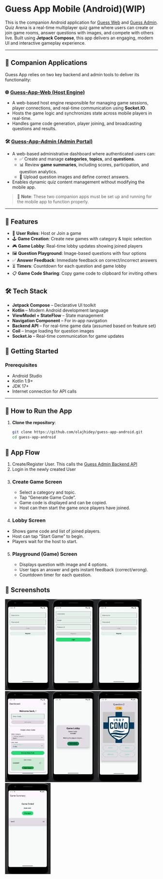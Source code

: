 # Guess App Mobile (Android)(WIP)

This is the companion Android application for [Guess Web]() and [Guess Admin]().
Quiz Arena is a real-time multiplayer quiz game where users can create or join game rooms, answer questions with images, and compete with others live. Built using **Jetpack Compose**, this app delivers an engaging, modern UI and interactive gameplay experience.

---
## 🔗 Companion Applications

Guess App relies on two key backend and admin tools to deliver its functionality:

### 🌐 [Guess-App-Web (Host Engine)]()
- A web-based host engine responsible for managing game sessions, player connections, and real-time communication using **Socket.IO**.
- Hosts the game logic and synchronizes state across mobile players in real-time.
- Handles game code generation, player joining, and broadcasting questions and results.

### 🛠️ [Guess-App-Admin (Admin Portal)](https://github.com/olajhidey/guess-admin)
- A web-based administrative dashboard where authenticated users can:
   - ✅ Create and manage **categories**, **topics**, and **questions**.
   - 📊 Review **game summaries**, including scores, participation, and question analytics.
   - 🧠 Upload question images and define correct answers.
- Enables dynamic quiz content management without modifying the mobile app.

> 🚨 **Note**: These two companion apps must be set up and running for the mobile app to function properly.

---

## 🧩 Features

- 👤 **User Roles**: Host or Join a game
- 🕹️ **Game Creation**: Create new games with category & topic selection
- 🎮 **Game Lobby**: Real-time lobby updates showing joined players
- 🖼️ **Question Playground**: Image-based questions with four options
- ✅ **Answer Feedback**: Immediate feedback on correct/incorrect answers
- ⏳ **Timers**: Countdown for each question and game lobby
- 📋 **Game Code Sharing**: Copy game code to clipboard for inviting others

## 🛠️ Tech Stack

- **Jetpack Compose** – Declarative UI toolkit
- **Kotlin** – Modern Android development language
- **ViewModel + StateFlow** – State management
- **Navigation Component** – For in-app navigation
- **Backend API** – For real-time game data (assumed based on feature set)
- **Coil** – Image loading for question images
- **Socket.io** – Real-time communication for game updates

## 🚀 Getting Started

### Prerequisites

- Android Studio
- Kotlin 1.9+
- JDK 17+
- Internet connection for API calls

---

## 🧪 How to Run the App

1. **Clone the repository**:
   ```bash
   git clone https://github.com/olajhidey/guess-app-android.git
   cd guess-app-android
   ```

## 🧭 App Flow
1. Create/Register User. This calls the [Guess Admin Backend API]() 
2. Login in the newly created User 
3. ### Create Game Screen
   - Select a category and topic. 
   - Tap “Generate Game Code”. 
   - Game code is displayed and can be copied. 
   - Host can then start the game once players have joined.
4.  ### Lobby Screen
   - Shows game code and list of joined players.
   - Host can tap “Start Game” to begin. 
   - Players wait for the host to start.
5. ### Playground (Game) Screen
   - Displays question with image and 4 options.
   - User taps an answer and gets instant feedback (correct/wrong).
   - Countdown timer for each question.

## 📸 Screenshots
<img src="screenshots/1.png" alt="Login" width="150" height="300" /><img src="screenshots/2.png" alt="Register" width="150" height="300" /><img src="screenshots/3.png" alt="Dashboard" width="150" height="300" />
<img src="screenshots/4.png" alt="Start game" width="150" height="300" /><img src="screenshots/5.png" alt="Lobby" width="150" height="300" /><img src="screenshots/6.png" alt="Playground" width="150" height="300" />
<img src="screenshots/8.png" alt="Game Summary" width="150" height="300" />

